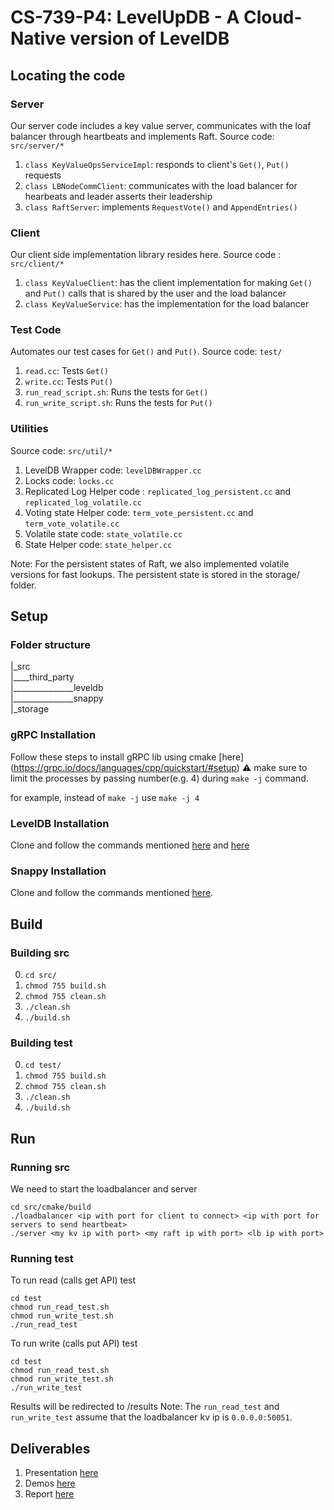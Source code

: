 # CS-739-P4: LevelUpDB - A Cloud-Native version of LevelDB

## Locating the code
### Server
Our server code includes a key value server, communicates with the loaf balancer through heartbeats and implements Raft. 
Source code: `src/server/*`
1. `class KeyValueOpsServiceImpl`: responds to client's `Get()`, `Put()` requests
2. `class LBNodeCommClient`: communicates with the load balancer for hearbeats and leader asserts their leadership 
3. `class RaftServer`: implements `RequestVote()` and `AppendEntries()`

### Client
Our client side implementation library resides here. 
Source code : `src/client/*`
1. `class KeyValueClient`: has the client implementation for making `Get()` and `Put()` calls that is shared by the user and the load balancer
2. `class KeyValueService`: has the implementation for the load balancer

### Test Code
Automates our test cases for `Get()` and `Put()`. 
Source code: `test/`
1. `read.cc`: Tests `Get()`
2. `write.cc`: Tests `Put()`
3. `run_read_script.sh`: Runs the tests for `Get()`
4. `run_write_script.sh`: Runs the tests for `Put()`

### Utilities
Source code: `src/util/*`
1. LevelDB Wrapper code: `levelDBWrapper.cc`
2. Locks code: `locks.cc`
3. Replicated Log Helper code : `replicated_log_persistent.cc` and `replicated_log_volatile.cc`
4. Voting state Helper code: `term_vote_persistent.cc` and `term_vote_volatile.cc` 
5. Volatile state code: `state_volatile.cc` 
6. State Helper code: `state_helper.cc`

Note: For the persistent states of Raft, we also implemented volatile versions for fast lookups.
The persistent state is stored in the storage/ folder.  

## Setup
### Folder structure
|_src  
|____third_party  
|_______________leveldb  
|_______________snappy  
|_storage 

### gRPC Installation
Follow these steps to install gRPC lib using cmake [here] (https://grpc.io/docs/languages/cpp/quickstart/#setup) 
:warning: make sure to limit the processes by passing number(e.g. 4) during `make -j` command.

for example, instead of `make -j` use `make -j 4`

### LevelDB Installation
Clone and follow the commands mentioned [here](https://github.com/google/leveldb#getting-the-source) and [here](https://github.com/google/leveldb#building) 
  
### Snappy Installation
Clone and follow the commands mentioned [here](https://github.com/google/snappy).
  
## Build
### Building src
0. `cd src/`
1. `chmod 755 build.sh`
2. `chmod 755 clean.sh`
3. `./clean.sh`
4. `./build.sh`

### Building test
0. `cd test/`
1. `chmod 755 build.sh`
2. `chmod 755 clean.sh`
3. `./clean.sh`
4. `./build.sh`

## Run
### Running src
We need to start the loadbalancer and server
```
cd src/cmake/build
./loadbalancer <ip with port for client to connect> <ip with port for servers to send heartbeat>
./server <my kv ip with port> <my raft ip with port> <lb ip with port>
```

### Running test
To run read (calls get API) test
```
cd test
chmod run_read_test.sh
chmod run_write_test.sh
./run_read_test
```

To run write (calls put API) test
```
cd test
chmod run_read_test.sh
chmod run_write_test.sh
./run_write_test
```
Results will be redirected to /results
Note: The `run_read_test` and `run_write_test` assume that the loadbalancer kv ip is `0.0.0.0:50051`.

## Deliverables
1. Presentation [here](https://uwprod-my.sharepoint.com/:p:/g/personal/bbritto_wisc_edu/EYl_rcnRnodAlgncz1v7rEoBUMUmoI-uvaQy9J87yX4h6g?e=pECxqO)
2. Demos [here](https://drive.google.com/drive/folders/14HGs8kPEDF6nVxDD0LJdAZ9ipBM-Y0nk?usp=sharing)
3. Report [here](https://docs.google.com/document/d/1XYwwFvuJtgp1EpDObnG--ibQ3sdL7XUStoMfCV0jiUY/edit?usp=sharing)
